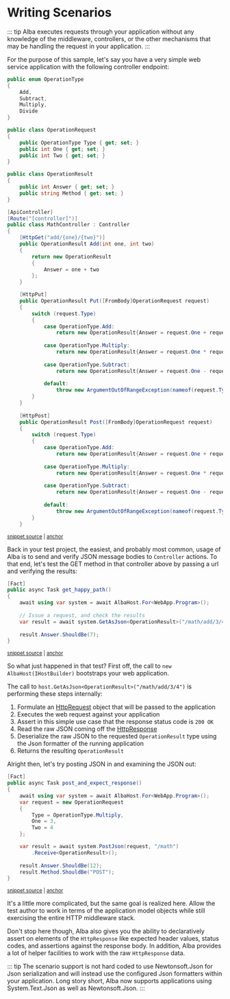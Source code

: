 # Writing Scenarios

::: tip
Alba executes requests through your application without any knowledge of the middleware,
controllers, or the other mechanisms that may be handling the request in your application.
:::

For the purpose of this sample, let's say you have a very simple web service application with the following controller endpoint:


<!-- snippet: sample_MathController -->
<a id='snippet-sample_mathcontroller'></a>
```cs
public enum OperationType
{
    Add,
    Subtract,
    Multiply,
    Divide
}

public class OperationRequest
{
    public OperationType Type { get; set; }
    public int One { get; set; }
    public int Two { get; set; }
}

public class OperationResult
{
    public int Answer { get; set; }
    public string Method { get; set; }
}

[ApiController]
[Route("[controller]")]
public class MathController : Controller
{
    [HttpGet("add/{one}/{two}")]
    public OperationResult Add(int one, int two)
    {
        return new OperationResult
        {
            Answer = one + two
        };
    }

    [HttpPut]
    public OperationResult Put([FromBody]OperationRequest request)
    {
        switch (request.Type)
        {
            case OperationType.Add:
                return new OperationResult{Answer = request.One + request.Two, Method = "PUT"};
            
            case OperationType.Multiply:
                return new OperationResult{Answer = request.One * request.Two, Method = "PUT"};
            
            case OperationType.Subtract:
                return new OperationResult{Answer = request.One - request.Two, Method = "PUT"};
            
            default:
                throw new ArgumentOutOfRangeException(nameof(request.Type));
        }
    }
    
    [HttpPost]
    public OperationResult Post([FromBody]OperationRequest request)
    {
        switch (request.Type)
        {
            case OperationType.Add:
                return new OperationResult{Answer = request.One + request.Two, Method = "POST"};
                
            case OperationType.Multiply:
                return new OperationResult{Answer = request.One * request.Two, Method = "POST"};
            
            case OperationType.Subtract:
                return new OperationResult{Answer = request.One - request.Two, Method = "POST"};
            
            default:
                throw new ArgumentOutOfRangeException(nameof(request.Type));
        }
    }
```
<sup><a href='https://github.com/JasperFx/alba/blob/master/src/WebApp/Controllers/MathController.cs#L6-L79' title='Snippet source file'>snippet source</a> | <a href='#snippet-sample_mathcontroller' title='Start of snippet'>anchor</a></sup>
<!-- endSnippet -->

Back in your test project, the easiest, and probably most common, usage of Alba is to send and verify JSON message bodies to `Controller` actions. To that end,
let's test the GET method in that controller above by passing a url and verifying the results:

<!-- snippet: sample_get_json -->
<a id='snippet-sample_get_json'></a>
```cs
[Fact]
public async Task get_happy_path()
{
    await using var system = await AlbaHost.For<WebApp.Program>();
    
    // Issue a request, and check the results
    var result = await system.GetAsJson<OperationResult>("/math/add/3/4");
        
    result.Answer.ShouldBe(7);
}
```
<sup><a href='https://github.com/JasperFx/alba/blob/master/src/Alba.Testing/using_json_helpers.cs#L8-L19' title='Snippet source file'>snippet source</a> | <a href='#snippet-sample_get_json' title='Start of snippet'>anchor</a></sup>
<!-- endSnippet -->

So what just happened in that test? First off, the call to `new AlbaHost(IHostBuilder)` bootstraps your web application.

The call to `host.GetAsJson<OperationResult>("/math/add/3/4")` is performing these steps internally:

1. Formulate an [HttpRequest](https://docs.microsoft.com/en-us/dotnet/api/microsoft.aspnetcore.http.httprequest?view=aspnetcore-5.0) object that will be passed to the application
1. Executes the web request against your application
1. Assert in this simple use case that the response status code is `200 OK`
1. Read the raw JSON coming off the [HttpResponse](https://docs.microsoft.com/en-us/dotnet/api/microsoft.aspnetcore.http.httpresponse?view=aspnetcore-5.0)
1. Deserialize the raw JSON to the requested `OperationResult` type using the Json formatter of the running application
1. Returns the resulting `OperationResult`

Alright then, let's try posting JSON in and examining the JSON out:

<!-- snippet: sample_post_json_get_json -->
<a id='snippet-sample_post_json_get_json'></a>
```cs
[Fact]
public async Task post_and_expect_response()
{
    await using var system = await AlbaHost.For<WebApp.Program>();
    var request = new OperationRequest
    {
        Type = OperationType.Multiply,
        One = 3,
        Two = 4
    };

    var result = await system.PostJson(request, "/math")
        .Receive<OperationResult>();
        
    result.Answer.ShouldBe(12);
    result.Method.ShouldBe("POST");
}
```
<sup><a href='https://github.com/JasperFx/alba/blob/master/src/Alba.Testing/using_json_helpers.cs#L21-L39' title='Snippet source file'>snippet source</a> | <a href='#snippet-sample_post_json_get_json' title='Start of snippet'>anchor</a></sup>
<!-- endSnippet -->

It's a little more complicated, but the same goal is realized here. Allow the test author to work in terms of the application model objects while still exercising the entire HTTP middleware stack.

Don't stop here though, Alba also gives you the ability to declaratively assert on elements of the `HttpResponse` like expected header values, status codes, and assertions against the response body. In addition, Alba provides a lot of helper facilities to work with the raw `HttpResponse` data.

::: tip
The scenario support is not hard coded to use Newtonsoft.Json for Json serialization and will instead use the configured
Json formatters within your application. Long story short, Alba now supports applications using System.Text.Json as well as Newtonsoft.Json.
:::
